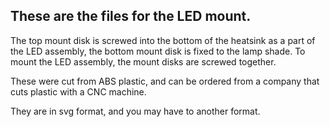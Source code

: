 ## These are the files for the LED mount.

The top mount disk is screwed into the bottom of the heatsink as a part of the LED assembly, the bottom mount disk is fixed to the lamp shade. To mount the LED assembly, the mount disks are screwed together.

These were cut from ABS plastic, and can be ordered from a company that cuts plastic with a CNC machine.

They are in svg format, and you may have to another format.
